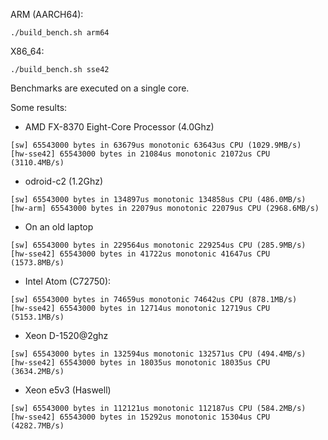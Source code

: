 ARM (AARCH64):

    ./build_bench.sh arm64

X86_64:

    ./build_bench.sh sse42

Benchmarks are executed on a single core.

Some results:

- AMD FX-8370 Eight-Core Processor (4.0Ghz)
```
[sw] 65543000 bytes in 63679us monotonic 63643us CPU (1029.9MB/s)
[hw-sse42] 65543000 bytes in 21084us monotonic 21072us CPU (3110.4MB/s)
```
- odroid-c2 (1.2Ghz)
```
[sw] 65543000 bytes in 134897us monotonic 134858us CPU (486.0MB/s)
[hw-arm] 65543000 bytes in 22079us monotonic 22079us CPU (2968.6MB/s)
```
- On an old laptop
```
[sw] 65543000 bytes in 229564us monotonic 229254us CPU (285.9MB/s)
[hw-sse42] 65543000 bytes in 41722us monotonic 41647us CPU (1573.8MB/s)
```
- Intel Atom (C72750):
```
[sw] 65543000 bytes in 74659us monotonic 74642us CPU (878.1MB/s)
[hw-sse42] 65543000 bytes in 12714us monotonic 12719us CPU (5153.1MB/s)
```
- Xeon D-1520@2ghz 
```
[sw] 65543000 bytes in 132594us monotonic 132571us CPU (494.4MB/s)
[hw-sse42] 65543000 bytes in 18035us monotonic 18035us CPU (3634.2MB/s)
```
- Xeon e5v3 (Haswell) 
```
[sw] 65543000 bytes in 112121us monotonic 112187us CPU (584.2MB/s)
[hw-sse42] 65543000 bytes in 15292us monotonic 15304us CPU (4282.7MB/s)
```


